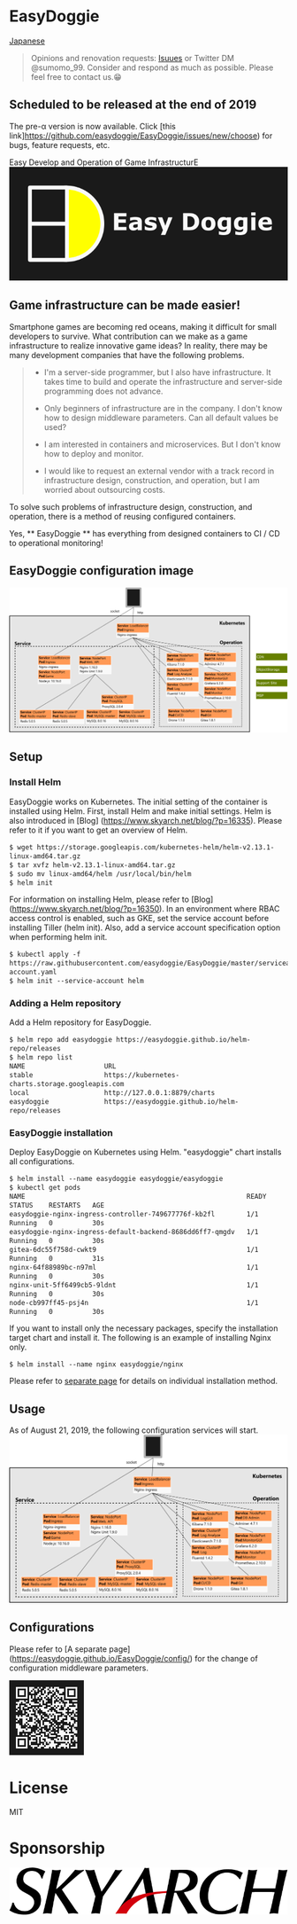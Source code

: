# EasyDoggie
[Japanese](https://github.com/easydoggie/EasyDoggie)
> Opinions and renovation requests: [Isuues](https://github.com/easydoggie/EasyDoggie/issues/new/choose) or Twitter DM @sumomo_99. Consider and respond as much as possible. Please feel free to contact us.😁  
  
## Scheduled to be released at the end of 2019
The pre-α version is now available.
Click [this link]https://github.com/easydoggie/EasyDoggie/issues/new/choose) for bugs, feature requests, etc.

Easy Develop and Operation of Game InfrastructurE  
[![logo](https://github.com/easydoggie/EasyDoggie/blob/master/images/logo2.png)](https://easydoggie.github.io/EasyDoggie/)
##  Game infrastructure can be made easier!

Smartphone games are becoming red oceans, making it difficult for small developers to survive. What contribution can we make as a game infrastructure to realize innovative game ideas? In reality, there may be many development companies that have the following problems.

> * I'm a server-side programmer, but I also have infrastructure. It takes time to build and operate the infrastructure and server-side programming does not advance.
>
> * Only beginners of infrastructure are in the company. I don't know how to design middleware parameters. Can all default values ​​be used?
>
> * I am interested in containers and microservices. But I don't know how to deploy and monitor.
>
> * I would like to request an external vendor with a track record in infrastructure design, construction, and operation, but I am worried about outsourcing costs.

To solve such problems of infrastructure design, construction, and operation, there is a method of reusing configured containers.  

Yes, ** EasyDoggie ** has everything from designed containers to CI / CD to operational monitoring!

## EasyDoggie configuration image
![structure](https://github.com/easydoggie/EasyDoggie/blob/master/images/structure_all.png)

## Setup
### Install Helm
EasyDoggie works on Kubernetes. The initial setting of the container is installed using Helm.
First, install Helm and make initial settings.
Helm is also introduced in [Blog] (https://www.skyarch.net/blog/?p=16335). Please refer to it if you want to get an overview of Helm.

```text
$ wget https://storage.googleapis.com/kubernetes-helm/helm-v2.13.1-linux-amd64.tar.gz
$ tar xvfz helm-v2.13.1-linux-amd64.tar.gz
$ sudo mv linux-amd64/helm /usr/local/bin/helm
$ helm init
```

For information on installing Helm, please refer to [Blog] (https://www.skyarch.net/blog/?p=16350).
In an environment where RBAC access control is enabled, such as GKE, set the service account before installing Tiller (helm init). Also, add a service account specification option when performing helm init.
```text
$ kubectl apply -f https://raw.githubusercontent.com/easydoggie/EasyDoggie/master/serviceaccount/helm-account.yaml
$ helm init --service-account helm
```

### Adding a Helm repository
Add a Helm repository for EasyDoggie.
```text
$ helm repo add easydoggie https://easydoggie.github.io/helm-repo/releases
$ helm repo list
NAME                    URL
stable                  https://kubernetes-charts.storage.googleapis.com
local                   http://127.0.0.1:8879/charts
easydoggie              https://easydoggie.github.io/helm-repo/releases
```

### EasyDoggie installation
Deploy EasyDoggie on Kubernetes using Helm. "easydoggie" chart installs all configurations.
```text
$ helm install --name easydoggie easydoggie/easydoggie
$ kubectl get pods
NAME                                                        READY   STATUS    RESTARTS   AGE
easydoggie-nginx-ingress-controller-749677776f-kb2fl        1/1     Running   0          30s
easydoggie-nginx-ingress-default-backend-8686dd6ff7-qmgdv   1/1     Running   0          30s
gitea-6dc55f758d-cwkt9                                      1/1     Running   0          31s
nginx-64f88989bc-n97ml                                      1/1     Running   0          30s
nginx-unit-5ff6499cb5-9ldnt                                 1/1     Running   0          30s
node-cb997ff45-psj4n                                        1/1     Running   0          30s
```
If you want to install only the necessary packages, specify the installation target chart and install it. The following is an example of installing Nginx only.
```text
$ helm install --name nginx easydoggie/nginx
```
Please refer to [separate page](https://easydoggie.github.io/EasyDoggie/install/) for details on individual installation method.

## Usage
As of August 21, 2019, the following configuration services will start.
![structure_2](https://github.com/easydoggie/EasyDoggie/blob/master/images/structure2.png)

## Configurations
Please refer to [A separate page] (https://easydoggie.github.io/EasyDoggie/config/) for the change of configuration middleware parameters.

![qr](https://github.com/easydoggie/EasyDoggie/blob/master/images/easydoggie_qr2.png)

# License
MIT

# Sponsorship
[![skyarch](https://github.com/easydoggie/EasyDoggie/blob/master/images/skyarch.gif)](https://www.skyarch.net/)